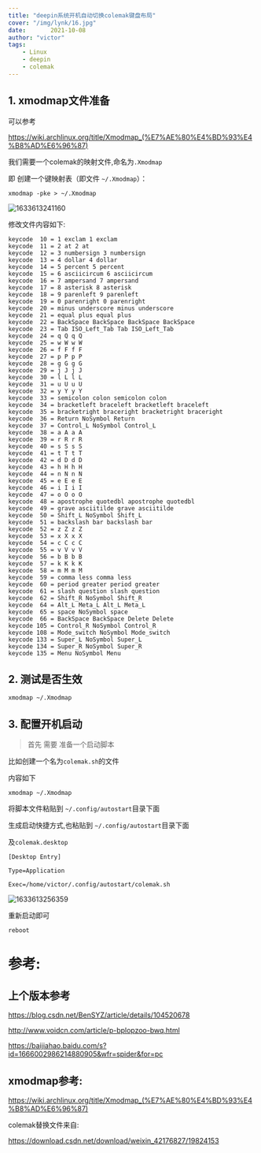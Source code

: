 ```yaml
---
title: "deepin系统开机自动切换colemak键盘布局"
cover: "/img/lynk/16.jpg"
date:       2021-10-08
author: "victor"
tags:
	- Linux
	- deepin
	- colemak
---
```




## 1. xmodmap文件准备

可以参考

https://wiki.archlinux.org/title/Xmodmap_(%E7%AE%80%E4%BD%93%E4%B8%AD%E6%96%87)

我们需要一个colemak的映射文件,命名为` .Xmodmap `

即 创建一个键映射表（即文件 `~/.Xmodmap`）： 

```shell
xmodmap -pke > ~/.Xmodmap
```

![1633613241160](1633613241160.png)

修改文件内容如下:

```shell
keycode  10 = 1 exclam 1 exclam
keycode  11 = 2 at 2 at
keycode  12 = 3 numbersign 3 numbersign
keycode  13 = 4 dollar 4 dollar
keycode  14 = 5 percent 5 percent
keycode  15 = 6 asciicircum 6 asciicircum
keycode  16 = 7 ampersand 7 ampersand
keycode  17 = 8 asterisk 8 asterisk
keycode  18 = 9 parenleft 9 parenleft
keycode  19 = 0 parenright 0 parenright
keycode  20 = minus underscore minus underscore
keycode  21 = equal plus equal plus
keycode  22 = BackSpace BackSpace BackSpace BackSpace
keycode  23 = Tab ISO_Left_Tab Tab ISO_Left_Tab
keycode  24 = q Q q Q
keycode  25 = w W w W
keycode  26 = f F f F
keycode  27 = p P p P
keycode  28 = g G g G
keycode  29 = j J j J
keycode  30 = l L l L
keycode  31 = u U u U
keycode  32 = y Y y Y
keycode  33 = semicolon colon semicolon colon
keycode  34 = bracketleft braceleft bracketleft braceleft
keycode  35 = bracketright braceright bracketright braceright
keycode  36 = Return NoSymbol Return
keycode  37 = Control_L NoSymbol Control_L
keycode  38 = a A a A
keycode  39 = r R r R
keycode  40 = s S s S
keycode  41 = t T t T
keycode  42 = d D d D
keycode  43 = h H h H
keycode  44 = n N n N
keycode  45 = e E e E
keycode  46 = i I i I
keycode  47 = o O o O
keycode  48 = apostrophe quotedbl apostrophe quotedbl
keycode  49 = grave asciitilde grave asciitilde
keycode  50 = Shift_L NoSymbol Shift_L
keycode  51 = backslash bar backslash bar
keycode  52 = z Z z Z
keycode  53 = x X x X
keycode  54 = c C c C
keycode  55 = v V v V
keycode  56 = b B b B
keycode  57 = k K k K
keycode  58 = m M m M
keycode  59 = comma less comma less
keycode  60 = period greater period greater
keycode  61 = slash question slash question
keycode  62 = Shift_R NoSymbol Shift_R
keycode  64 = Alt_L Meta_L Alt_L Meta_L
keycode  65 = space NoSymbol space
keycode  66 = BackSpace BackSpace Delete Delete
keycode 105 = Control_R NoSymbol Control_R
keycode 108 = Mode_switch NoSymbol Mode_switch
keycode 133 = Super_L NoSymbol Super_L
keycode 134 = Super_R NoSymbol Super_R
keycode 135 = Menu NoSymbol Menu

```


## 2. 测试是否生效

```shell
xmodmap ~/.Xmodmap
```

## 3. 配置开机启动


>
> 首先 需要 准备一个启动脚本
> 

比如创建一个名为`colemak.sh`的文件

内容如下

```shell
xmodmap ~/.Xmodmap
```

将脚本文件粘贴到 `~/.config/autostart`目录下面

生成启动快捷方式,也粘贴到 `~/.config/autostart`目录下面

及`colemak.desktop`

```shell
[Desktop Entry]

Type=Application

Exec=/home/victor/.config/autostart/colemak.sh

```



![1633613256359](1633613256359.png)



重新启动即可

```shell
reboot
```



# 参考:

## 上个版本参考

https://blog.csdn.net/BenSYZ/article/details/104520678

http://www.voidcn.com/article/p-bplopzoo-bwq.html

https://baijiahao.baidu.com/s?id=1666002986214880905&wfr=spider&for=pc

## xmodmap参考: 

https://wiki.archlinux.org/title/Xmodmap_(%E7%AE%80%E4%BD%93%E4%B8%AD%E6%96%87)

colemak替换文件来自: 

https://download.csdn.net/download/weixin_42176827/19824153